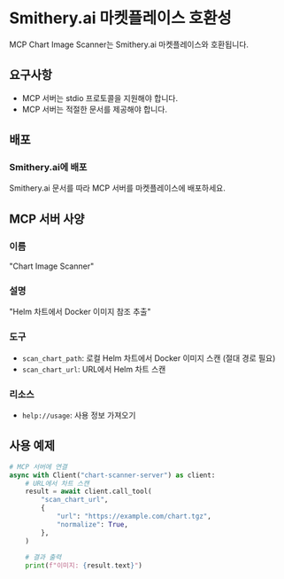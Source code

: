 # Smithery.ai 마켓플레이스 호환성

MCP Chart Image Scanner는 Smithery.ai 마켓플레이스와 호환됩니다.

## 요구사항

- MCP 서버는 stdio 프로토콜을 지원해야 합니다.
- MCP 서버는 적절한 문서를 제공해야 합니다.

## 배포



### Smithery.ai에 배포

Smithery.ai 문서를 따라 MCP 서버를 마켓플레이스에 배포하세요.

## MCP 서버 사양

### 이름

"Chart Image Scanner"

### 설명

"Helm 차트에서 Docker 이미지 참조 추출"

### 도구

- `scan_chart_path`: 로컬 Helm 차트에서 Docker 이미지 스캔 (절대 경로 필요)
- `scan_chart_url`: URL에서 Helm 차트 스캔

### 리소스

- `help://usage`: 사용 정보 가져오기

## 사용 예제

```python
# MCP 서버에 연결
async with Client("chart-scanner-server") as client:
    # URL에서 차트 스캔
    result = await client.call_tool(
        "scan_chart_url",
        {
            "url": "https://example.com/chart.tgz",
            "normalize": True,
        },
    )
    
    # 결과 출력
    print(f"이미지: {result.text}")
```
